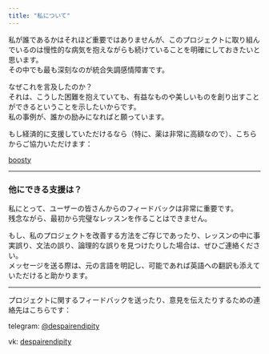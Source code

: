 ```yaml
---
title: "私について"
---
```


私が誰であるかはそれほど重要ではありませんが、このプロジェクトに取り組んでいるのは慢性的な病気を抱えながらも続けていることを明確にしておきたいと思います。  
その中でも最も深刻なのが統合失調感情障害です。  

なぜこれを言及したのか？  
それは、こうした困難を抱えていても、有益なものや美しいものを創り出すことができるということを示したいからです。  
私の事例が、誰かの励みになればと願っています。  

もし経済的に支援していただけるなら（特に、薬は非常に高額なので）、こちらからご協力いただけます：

[boosty](https://boosty.to/despairendipity)

---

### 他にできる支援は？

私にとって、ユーザーの皆さんからのフィードバックは非常に重要です。  
残念ながら、最初から完璧なレッスンを作ることはできません。  

もし、私のプロジェクトを改善する方法をご存じであったり、レッスンの中に事実誤り、文法の誤り、論理的な誤りを見つけたりした場合は、ぜひご連絡ください。  
メッセージを送る際は、元の言語を明記し、可能であれば英語への翻訳も添えていただけると助かります。  

---

プロジェクトに関するフィードバックを送ったり、意見を伝えたりするための連絡先はこちらです：

telegram: [@despairendipity](https://t.me/despairendipity)  

vk: [despairendipity](https://vk.com/despairendipity)

